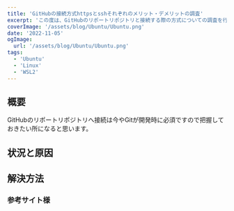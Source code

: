 ```yaml
---
title: 'GitHubの接続方式httpsとsshそれぞれのメリット・デメリットの調査'
excerpt: 'この度は、GitHubのリポートリポジトリと接続する際の方式についての調査を行います。'
coverImage: '/assets/blog/Ubuntu/Ubuntu.png'
date: '2022-11-05'
ogImage:
  url: '/assets/blog/Ubuntu/Ubuntu.png'
tags:
  - 'Ubuntu'
  - 'Linux'
  - 'WSL2'
---
```


## 概要

GitHubのリポートリポジトリへ接続は今やGitが開発時に必須ですので把握しておきたい所になると思います。  

## 状況と原因

## 解決方法

### 参考サイト様
